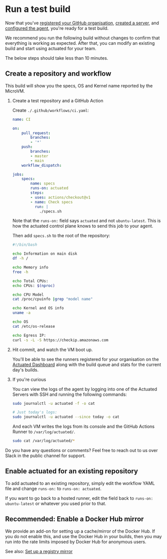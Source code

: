 # Run a test build

Now that you've [registered your GitHub organisation](/register), [created a server](/provision-server), and [configured the agent](/install-agent), you're ready for a test build.

We recommend you run the following build without changes to confirm that everything is working as expected. After that, you can modify an existing build and start using actuated for your team.

The below steps should take less than 10 minutes.

## Create a repository and workflow

This build will show you the specs, OS and Kernel name reported by the MicroVM.

1. Create a test repository and a GitHub Action

    Create `./.github/workflows/ci.yaml`:

    ```yaml
    name: CI

    on:
        pull_request:
            branches:
            - '*'
        push:
            branches:
            - master
            - main
        workflow_dispatch:

    jobs:
        specs:
            name: specs
            runs-on: actuated
            steps:
            - uses: actions/checkout@v1
            - name: Check specs
              run: |
                ./specs.sh
    ```

    Note that the `runs-on:` field says `actuated` and not `ubuntu-latest`. This is how the actuated control plane knows to send this job to your agent.

    Then add `specs.sh` to the root of the repository:

    ```bash
    #!/bin/bash

    echo Information on main disk
    df -h /

    echo Memory info
    free -h

    echo Total CPUs:
    echo CPUs: $(nproc)

    echo CPU Model
    cat /proc/cpuinfo |grep "model name"

    echo Kernel and OS info
    uname -a

    echo OS
    cat /etc/os-release

    echo Egress IP:
    curl -s -L -S https://checkip.amazonaws.com
    ```

2. Hit commit, and watch the VM boot up.

    You'll be able to see the runners registered for your organisation on the [Actuated Dashboard](https://dashboard.actuated.dev) along with the build queue and stats for the current day's builds.

3. If you're curious

    You can view the logs of the agent by logging into one of the Actuated Servers with SSH and running the following commands:

    ```bash
    sudo journalctl -u actuated -f -o cat

    # Just today's logs:
    sudo journalctl -u actuated --since today -o cat
    ```

    And each VM writes the logs from its console and the GitHub Actions Runner to `/var/log/actuated/`.

    ```bash
    sudo cat /var/log/actuated/*
    ```

Do you have any questions or comments? Feel free to reach out to us over Slack in the public channel for support.

## Enable actuated for an existing repository

To add actuated to an existing repository, simply edit the workflow YAML file and change `runs-on:` to `runs-on: actuated`.

If you want to go back to a hosted runner, edit the field back to `runs-on: ubuntu-latest` or whatever you used prior to that.

## Recommended: Enable a Docker Hub mirror

We provide an add-on for setting up a cache/mirror of the Docker Hub. If you do not enable this, and use the Docker Hub in your builds, then you may run into the rate limits imposed by Docker Hub for anonymous users.

See also: [Set up a registry mirror](/examples/registry-mirror)
